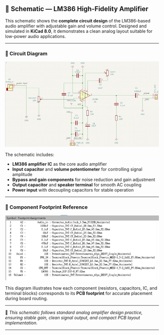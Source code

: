 ## 📘 Schematic — LM386 High-Fidelity Amplifier

This schematic shows the **complete circuit design** of the LM386-based audio amplifier with adjustable gain and volume control.
Designed and simulated in **KiCad 8.0**, it demonstrates a clean analog layout suitable for low-power audio applications.

---

### 🔹 Circuit Diagram

![Schematic Diagram](/images/schmatic_pcb.jpg)

The schematic includes:

* **LM386 amplifier IC** as the core audio amplifier
* **Input capacitor** and **volume potentiometer** for controlling signal amplitude
* **Bypass and gain components** for noise reduction and gain adjustment
* **Output capacitor** and **speaker terminal** for smooth AC coupling
* **Power input** with decoupling capacitors for stable operation

---

### 🔹 Component Footprint Reference

![Amplifier Footprints](/images/amplifer_footprint.jpg)

This diagram illustrates how each component (resistors, capacitors, IC, and terminal blocks) corresponds to its **PCB footprint** for accurate placement during board routing.

---

🧠 *This schematic follows standard analog amplifier design practice, ensuring stable gain, clean signal output, and compact PCB layout implementation.*

---
